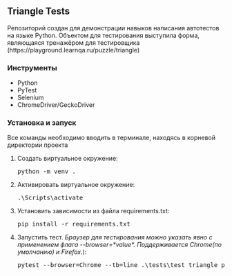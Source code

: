 <h2>Triangle Tests</h2>
<div>Репозиторий создан для демонстрации навыков написания автотестов на языке Python. Объектом для тестирования выступила форма, являющаяся тренажёром для тестировщика (https://playground.learnqa.ru/puzzle/triangle)</div>  
<h3>Инструменты</h3>
<ul>
  <li>Python</li>
  <li>PyTest</li>
  <li>Selenium</li>
  <li>ChromeDriver/GeckoDriver</li>
</ul>
<h3>Установка и запуск</h3>
<p>Все команды необходимо вводить в терминале, находясь в корневой директории проекта</p>
<ol>
  <li>Создать виртуальное окружение:
  <pre>python -m venv .</pre></li>
  <li>Активировать виртуальное окружение:
  <pre>.\Scripts\activate</pre></li>
  <li>Установить зависимости из файла requirements.txt:
  <pre>pip install -r requirements.txt</pre></li>
  <li>Запустить тест. <i>Браузер для тестирования можно указать явно с применением флага --browser=*value*. Поддерживается Chrome(по умолчанию) и Firefox.</i>):
  <pre>pytest --browser=Chrome --tb=line .\tests\test_triangle_page.py</pre></li>
  </li>
</ol>
